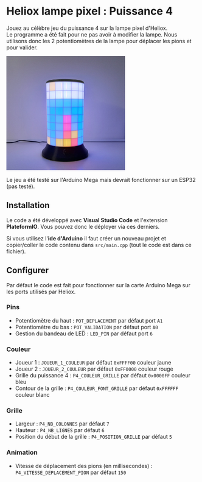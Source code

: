 # Heliox lampe pixel : Puissance 4

Jouez au célèbre jeu du puissance 4 sur la lampe pixel d'Heliox.  
Le programme a été fait pour ne pas avoir à modifier la lampe. Nous utilisons donc les 2 potentiomètres de la lampe pour déplacer les pions et pour valider.

<img src="https://raw.githubusercontent.com/PeekLeon/Heliox-lampe-pixel_Puissance4/master/HelioxPuissance4.jpg" height=300px/>

Le jeu a été testé sur l'Arduino Mega mais devrait fonctionner sur un ESP32 (pas testé).

## Installation

Le code a été développé avec **Visual Studio Code** et l'extension **PlateformIO**.
Vous pouvez donc le déployer via ces derniers.  

Si vous utilisez l'**ide d'Arduino** il faut créer un nouveau projet et copier/coller le code contenu dans `src/main.cpp` (tout le code est dans ce fichier).

## Configurer

Par défaut le code est fait pour fonctionner sur la carte Arduino Mega sur les ports utilisés par Heliox.

### Pins

- Potentiomètre du haut : `POT_DEPLACEMENT` par défaut port `A1`
- Potentiomètre du bas : `POT_VALIDATION` par défaut port `A0`
- Gestion du bandeau de LED : `LED_PIN` par défaut port `6`

### Couleur

- Joueur 1 : `JOUEUR_1_COULEUR` par défaut `0xFFFF00` couleur jaune
- Joueur 2 : `JOUEUR_2_COULEUR` par défaut `0xFF0000` couleur rouge
- Grille du puissance 4 : `P4_COULEUR_GRILLE` par défaut `0x0000FF` couleur bleu
- Contour de la grille : `P4_COULEUR_FONT_GRILLE` par défaut `0xFFFFFF` couleur blanc

### Grille

- Largeur : `P4_NB_COLONNES` par défaut `7`
- Hauteur : `P4_NB_LIGNES` par défaut `6`
- Position du début de la grille : `P4_POSITION_GRILLE` par défaut `5`

### Animation

- Vitesse de déplacement des pions (en millisecondes) : `P4_VITESSE_DEPLACEMENT_PION` par défaut `150`